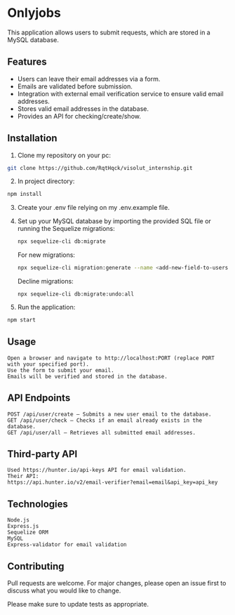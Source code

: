 
# Onlyjobs

This application allows users to submit requests, which are stored in a MySQL database.

## Features

- Users can leave their email addresses via a form.
- Emails are validated before submission.
- Integration with external email verification service to ensure valid email addresses.
- Stores valid email addresses in the database.
- Provides an API for checking/create/show.

## Installation

1. Clone my repository on your pc:

```bash
git clone https://github.com/RqtHqck/visolut_internship.git
```

2. In project directory:

```bash
npm install
```

3. Create your .env file relying on my .env.example file.
4. Set up your MySQL database by importing the provided SQL file or running the Sequelize migrations:

   ```bash
   npx sequelize-cli db:migrate
   ```

   For new migrations:

   ```bash
   npx sequelize-cli migration:generate --name <add-new-field-to-users>
   ```

   Decline migrations:

   ```
   npx sequelize-cli db:migrate:undo:all
   ```
5. Run the application:

```bash
npm start
```

## Usage

    Open a browser and navigate to http://localhost:PORT (replace PORT with your specified port).
    Use the form to submit your email.
    Emails will be verified and stored in the database.

## API Endpoints

    POST /api/user/create – Submits a new user email to the database.
    GET /api/user/check – Checks if an email already exists in the database.
    GET /api/user/all – Retrieves all submitted email addresses.

## Third-party API

    Used https://hunter.io/api-keys API for email validation.
    Their API:
    https://api.hunter.io/v2/email-verifier?email=email&api_key=api_key

## Technologies

    Node.js
    Express.js
    Sequelize ORM
    MySQL
    Express-validator for email validation

## Contributing

Pull requests are welcome. For major changes, please open an issue first
to discuss what you would like to change.

Please make sure to update tests as appropriate.
